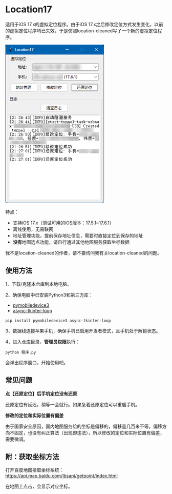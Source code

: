 # Location17

适用于iOS 17.x的虚拟定位程序。由于iOS 17.x之后修改定位方式发生变化，以前的虚拟定位程序均已失效，于是仿照location-cleaned写了一个新的虚拟定位程序。

![](./主窗口图.png)

特点：
* 支持iOS 17.x（测试可用的iOS版本：17.5.1~17.6.1）
* 离线使用，无需联网
* 地址管理功能，提前保存地址信息，需要时直接定位到保存的地址
* **没有**地图选点功能，请自行通过其他地图服务获取坐标数据

我不是location-cleaned的作者，请不要询问我有关location-cleaned的问题。

## 使用方法

1、下载/克隆本仓库到本地电脑。

2、确保电脑中已安装Python3和第三方库：
* [pymobiledevice3](https://github.com/doronz88/pymobiledevice3)
* [async-tkinter-loop](https://github.com/insolor/async-tkinter-loop)

```
pip install pymobiledevice3 async-tkinter-loop
```

3、数据线连接苹果手机，确保手机已启用开发者模式，且手机处于解锁状态。

4、进入仓库目录，**管理员权限**执行：

```
python 程序.py
```

会弹出程序窗口，开始使用吧。

## 常见问题

**点【还原定位】后手机定位没有还原**

还原定位有延迟，稍等一会就行。如果急着还原定位可以重启手机。

**修改的定位和实际位置有偏差**

由于国家安全原因，国内地图服务给的坐标是偏移的，偏移量几百米不等，偏移方向不固定，也没有纠正算法（出现即违法），所以修改的定位和实际位置有偏差，需要微调。

## 附：获取坐标方法

打开百度地图拾取坐标系统：https://api.map.baidu.com/lbsapi/getpoint/index.html

在地图上点击，会显示对应坐标。
